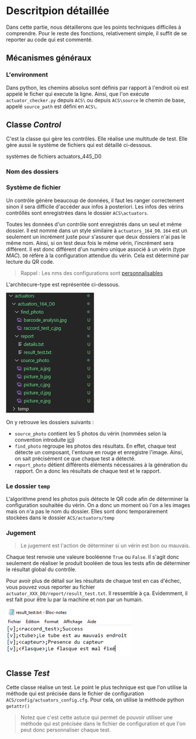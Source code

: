 # Descritpion détaillée
Dans cette partie, nous détaillerons que les points techniques difficiles à comprendre. Pour le reste des fonctions, relativement simple, il suffit de se reporter au code qui est commenté.

## Mécanismes généraux
### L'environment
Dans python, les chemins absolus sont définis par rapport à l'endroit où est appelé le ficher qui execute la ligne. Ainsi, que l'on exécute `actuator_checker.py` depuis `ACS\` ou depuis `ACS\source` le chemin de base, appelé `source_path` est défini en `ACS\`.  

## Classe _Control_
C'est la classe qui gère les contrôles. Elle réalise une multitude de test. Elle gère aussi le système de fichiers qui est détaillé ci-dessous.

systèmes de fichiers actuators_445_D0
### Nom des dossiers



### Système de fichier
Un contrôle génère beaucoup de données, il faut les ranger correctement sinon il sera difficile d'accéder aux infos à posteriori. Les infos des vérins contrôllés sont enregistrées dans le dossier `ACS\actuators`.  

Toutes les données d'un contrôle sont enregistrés dans un seul et même dossier. Il est nommé dans un style similaire à `actuators_164_D0`. `164` est un seulement un incrément juste pour s'assurer que deux dossiers n'ai pas le même nom. Ainsi, si on test deux fois le même vérin, l'incrément sera différent. Il est donc différent d'un numéro unique associé à un vérin (type _MAC_).  `D0` réfère à la configuration attendue du vérin. Cela est déterminé par lecture du QR code. 

> Rappel : Les nms des configurations sont [personnalisables](intro.md#personaliser-une-configuration)

L'architecure-type est représentée ci-dessous.

![](img/arborescence.png)

On y retrouve les dossiers suivants :
- `source_photo` contient les 5 photos du vérin (nommées selon la convention introduite [ici](intro.md#détermination-de-la-configuration-à-vérifier))
- `find_photo` regroupe les photos des résultats. En effet, chaque test détecte un composant, l'entoure en rouge et enregistre l'image. Ainsi, on sait précisément ce que chaque test a détecté.  
- `report_photo` détient différents éléments nécessaires à la génération du rapport. On a donc les résultats de chaque test et le rapport.

### Le dossier `temp`
L'algorithme prend les photos puis détecte le QR code afin de déterminer la configuration souhaitée du vérin. On a donc un moment où l'on a les images mais on n'a pas le nom du dossier. Elles sont donc temporairement stockées dans le dossier `ACS/actuators/temp`

### Jugement
> Le jugement est l'action de déterminer si un vérin est bon ou mauvais.  

Chaque test renvoie une valeure booléenne `True` ou `False`. Il s'agit donc seulement de réaliser le produit booléen de tous les tests afin de déterminer le résultat global du contrôle.

Pour avoir plus de détail sur les résultats de chaque test en cas d'échec, vous pouvez vous reporter au fichier `actuator_XXX_D0/report/result_test.txt`. Il ressemble à ça. Evidemment, il est fait pour être lu par la machine et non par un humain.

![](img/result_test.png)

## Classe _Test_
Cette classe réalise un test. Le point le plus technique est que l'on utilise la méthode qui est précisée dans le fichier de configuration `ACS/config/actuators_config.cfg`. Pour cela, on utilise la méthode python `getattr()`

> Notez que c'est cette astuce qui permet de pouvoir utiliser une méthode qui est précisée dans le fichier de configuration et que l'on peut donc personnaliser chaque test.